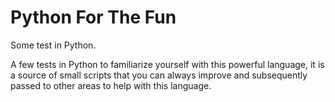 # Python For The Fun
Some test in Python.

A few tests in Python to familiarize yourself with this powerful language, 
it is a source of small scripts that you can always improve and subsequently 
passed to other areas to help with this language.
